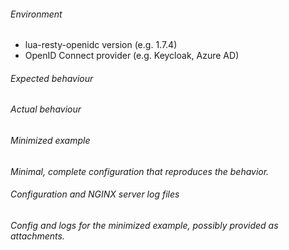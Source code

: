<!--

NOTE:
A new issue about a bug should be verified with a minimized example.

-->

###### Environment

- lua-resty-openidc version (e.g. 1.7.4)
- OpenID Connect provider (e.g. Keycloak, Azure AD)

###### Expected behaviour

###### Actual behaviour

###### Minimized example
*Minimal, complete configuration that reproduces the behavior.*

###### Configuration and NGINX server log files
*Config and logs for the minimized example, possibly provided as attachments.*

